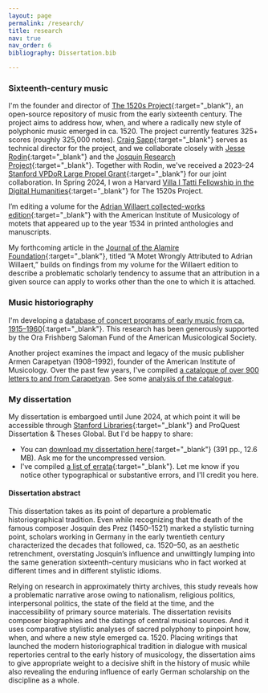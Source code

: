 ```yaml
---
layout: page
permalink: /research/
title: research
nav: true
nav_order: 6
bibliography: Dissertation.bib

---
```



### Sixteenth-century music

I'm the founder and director of [The 1520s Project](https://www.1520s-project.org){:target="_blank"}, an open-source repository of music from the early sixteenth century. The project aims to address how, when, and where a radically new style of polyphonic music emerged in ca. 1520. The project currently features 325+ scores (roughly 325,000 notes). [Craig Sapp](https://music.stanford.edu/people/craig-sapp-0){:target="_blank"} serves as technical director for the project, and we collaborate closely with [Jesse Rodin](https://music.stanford.edu/people/jesse-rodin){:target="_blank"} and the [Josquin Research Project](https://josquin.stanford.edu){:target="_blank"}. Together with Rodin, we've received a 2023–24 [Stanford VPDoR Large Propel Grant](https://propelgrants.stanford.edu/){:target="_blank"} for our joint collaboration. In Spring 2024, I won a Harvard [Villa I Tatti Fellowship in the Digital Humanities](https://itatti.harvard.edu/fellowship-digital-humanities){:target="_blank"} for The 1520s Project.


I’m editing a volume for the [Adrian Willaert collected-works edition](http://www.corpusmusicae.com/cmm/cmm_cc003.htm){:target="_blank"} with the American Institute of Musicology of motets that appeared up to the year 1534 in printed anthologies and manuscripts.

My forthcoming article in the [Journal of the Alamire Foundation](https://www.brepols.net/series/jaf){:target="_blank"}, titled “A Motet Wrongly Attributed to Adrian Willaert,” builds on findings from my volume for the Willaert edition to describe a problematic scholarly tendency to assume that an attribution in a given source can apply to works other than the one to which it is attached.

### Music historiography

I'm developing a [database of concert programs of early music from ca. 1915–1960](https://www.concertsdatabase.org/){:target="_blank"}. This research has been generously supported by the Ora Frishberg Saloman Fund of the American Musicological Society.

Another project examines the impact and legacy of the music publisher Armen Carapetyan (1908–1992), founder of the American Institute of Musicology. Over the past few years, I've compiled [a catalogue of over 900 letters to and from Carapetyan](/Carapetyan). See some [analysis of the catalogue](/Carapetyan_analysis).
 
### My dissertation

My dissertation is embargoed until June 2024, at which point it will be accessible through [Stanford Libraries](https://searchworks.stanford.edu/view/14239635){:target="_blank"} and ProQuest Dissertation & Theses Global. But I'd be happy to share:

+ You can [download my dissertation here](/research/Ory_Dissertation.pdf){:target="_blank"} (391 pp., 12.6 MB). Ask me for the uncompressed version.
+ I've compiled [a list of errata](/research/Ory_Dissertation_Errata.pdf){:target="_blank"}. Let me know if you notice other typographical or substantive errors, and I'll credit you here.

#### Dissertation abstract

This dissertation takes as its point of departure a problematic historiographical tradition. Even while recognizing that the death of the famous composer Josquin des Prez (1450–1521) marked a stylistic turning point, scholars working in Germany in the early twentieth century characterized the decades that followed, ca. 1520–50, as an aesthetic retrenchment, overstating Josquin’s influence and unwittingly lumping into the same generation sixteenth-century musicians who in fact worked at different times and in different stylistic idioms.

Relying on research in approximately thirty archives, this study reveals how a problematic narrative arose owing to nationalism, religious politics, interpersonal politics, the state of the field at the time, and the inaccessibility of primary source materials. The dissertation revisits composer biographies and the datings of central musical sources. And it uses comparative stylistic analyses of sacred polyphony to pinpoint how, when, and where a new style emerged ca. 1520. Placing writings that launched the modern historiographical tradition in dialogue with musical repertories central to the early history of musicology, the dissertation aims to give appropriate weight to a decisive shift in the history of music while also revealing the enduring influence of early German scholarship on the discipline as a whole.